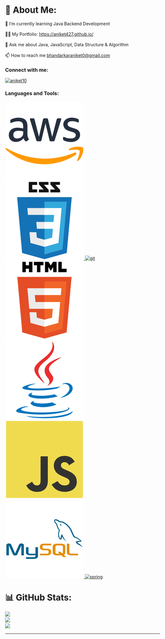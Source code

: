 # 💫 About Me:
🌱 I’m currently learning Java Backend Development<br><br>👨‍💻 My Portfolio: https://aniket427.github.io/ <br><br>💬 Ask me about Java, JavaScript, Data Structure & Algorithm<br><br>📫 How to reach me bhandarkaraniket0@gmail.com

### Connect with me:

[![aniket10](https://raw.githubusercontent.com/rahuldkjain/github-profile-readme-generator/master/src/images/icons/Social/linked-in-alt.svg)](https://linkedin.com/in/aniket10)

### Languages and Tools:

 [![aws](https://raw.githubusercontent.com/devicons/devicon/master/icons/amazonwebservices/amazonwebservices-original-wordmark.svg)](https://aws.amazon.com)[![css3](https://raw.githubusercontent.com/devicons/devicon/master/icons/css3/css3-original-wordmark.svg) ](https://www.w3schools.com/css/)[![git](https://www.vectorlogo.zone/logos/git-scm/git-scm-icon.svg) ](https://git-scm.com/)[![html5](https://raw.githubusercontent.com/devicons/devicon/master/icons/html5/html5-original-wordmark.svg) ](https://www.w3.org/html/)[![java](https://raw.githubusercontent.com/devicons/devicon/master/icons/java/java-original.svg) ](https://www.java.com)[![javascript](https://raw.githubusercontent.com/devicons/devicon/master/icons/javascript/javascript-original.svg) ](https://developer.mozilla.org/en-US/docs/Web/JavaScript)[![mysql](https://raw.githubusercontent.com/devicons/devicon/master/icons/mysql/mysql-original-wordmark.svg) ](https://www.mysql.com/)[![spring](https://www.vectorlogo.zone/logos/springio/springio-icon.svg)](https://spring.io/)
 
# 📊 GitHub Stats:
![](https://github-readme-stats.vercel.app/api?username=aniket427&theme=dark&hide_border=false&include_all_commits=false&count_private=false)<br/>
![](https://github-readme-streak-stats.herokuapp.com/?user=aniket427&theme=dark&hide_border=false)<br/>
![](https://github-readme-stats.vercel.app/api/top-langs/?username=aniket427&theme=dark&hide_border=false&include_all_commits=false&count_private=false&layout=compact)

---
